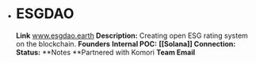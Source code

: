 - # ESGDAO
  **Link** www.esgdao.earth
  **Description:** Creating open ESG rating system on the blockchain.
  **Founders**
  **Internal POC:**
  **[[Solana]] Connection:**
  **Status:**
  **Notes **Partnered with Komori
  **Team Email**